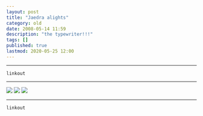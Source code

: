 ```yaml
---
layout: post
title: "Jaedra alights"
category: old
date: 2008-05-14 11:59
description: "the typewriter!!!"
tags: []
published: true
lastmod: 2020-05-25 12:00
---
```


*****

`linkout`

*****

<img src="{{ site.url }}/assets/img/jaedra-alights1.jpg" />

<img src="{{ site.url }}/assets/img/jaedra-alights2.jpg" />

<img src="{{ site.url }}/assets/img/jaedra-alights3.jpg" />



*****
`linkout`
